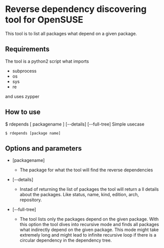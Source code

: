 # Reverse dependency discovering tool for OpenSUSE

This tool is to list all packages what depend on a given package.

## Requirements

The tool is a python2 script what imports

* subprocess
* os
* sys
* re

and uses zypper

## How to use

$ rdepends [ packagename ] [--details] [--full-tree]
Simple usecase
```
$ rdepends [package name]
```

## Options and parameters

* [packagename]

  + The package for what the tool will find the reverse dependencies

* [--details]

    + Instad of returning the list of packages the tool will return a ll details about the packages. Like status, name, kind, edition, arch, repository.

* [--full-tree]

    + The tool lists only the packages depend on the given package. With this option the tool dives into recursive mode and finds all packages what indirectly depend on the given package. This mode might take extremely long and might lead to infinite recursive loop if there is a circular dependency in the dependency tree.
